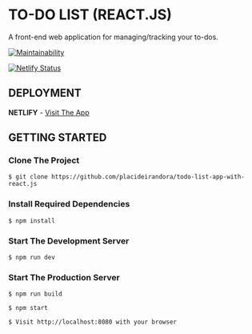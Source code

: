 # TO-DO LIST (REACT.JS)

A front-end web application for managing/tracking your to-dos.

[![Maintainability](https://api.codeclimate.com/v1/badges/1d71ed72e6b27356313b/maintainability)](https://codeclimate.com/github/placideirandora/todo-list-app-with-react.js/maintainability)

[![Netlify Status](https://api.netlify.com/api/v1/badges/2b9112a6-f960-4a33-b3a6-bd7f47cdfe36/deploy-status)](https://app.netlify.com/sites/todo-list-app-react-js/deploys)


## DEPLOYMENT

**NETLIFY** - [Visit The App](https://todo-list-app-react-js.netlify.com/)

## GETTING STARTED

### Clone The Project

```
$ git clone https://github.com/placideirandora/todo-list-app-with-react.js
```

### Install Required Dependencies

```
$ npm install
```

### Start The Development Server

```
$ npm run dev
```

### Start The Production Server

```
$ npm run build
```

```
$ npm start
```

```
$ Visit http://localhost:8080 with your browser
```
